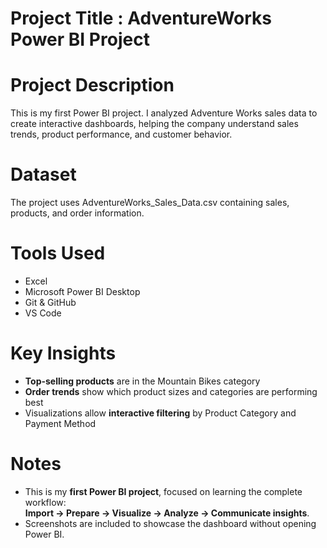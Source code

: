 # Project Title : AdventureWorks Power BI Project

# Project Description

This is my first Power BI project. I analyzed Adventure Works sales data to create interactive dashboards, helping the company understand sales trends, product performance, and customer behavior.

# Dataset

The project uses AdventureWorks_Sales_Data.csv containing sales, products, and order information.

# Tools Used
- Excel
- Microsoft Power BI Desktop
- Git & GitHub
- VS Code

# Key Insights
- **Top-selling products** are in the Mountain Bikes category  
- **Order trends** show which product sizes and categories are performing best  
- Visualizations allow **interactive filtering** by Product Category and Payment Method 

# Notes
- This is my **first Power BI project**, focused on learning the complete workflow:  
  **Import → Prepare → Visualize → Analyze → Communicate insights**.  
- Screenshots are included to showcase the dashboard without opening Power BI. 





